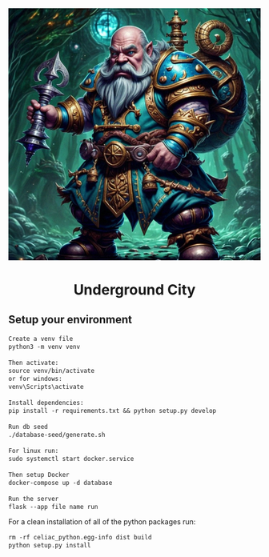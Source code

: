 <div align="center"><img src="./icon.svg" /></div>
<h1 align="center">Underground City</h1>

## Setup your environment

```
Create a venv file
python3 -m venv venv

Then activate:
source venv/bin/activate
or for windows:
venv\Scripts\activate

Install dependencies:
pip install -r requirements.txt && python setup.py develop

Run db seed
./database-seed/generate.sh

For linux run:
sudo systemctl start docker.service

Then setup Docker
docker-compose up -d database

Run the server
flask --app file name run
```

For a clean installation of all of the python packages run:
```
rm -rf celiac_python.egg-info dist build
python setup.py install
```
